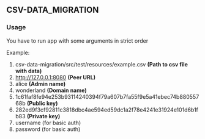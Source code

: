 ## CSV-DATA_MIGRATION

### Usage
You have to run app with some arguments in strict order

Example:
1. csv-data-migration/src/test/resources/example.csv **(Path to csv file with data)**
2. http://127.0.0.1:8080 **(Peer URL)**
3. alice **(Admin name)**
4. wonderland **(Domain name)**
5. 1c61faf8fe94e253b93114240394f79a607b7fa55f9e5a41ebec74b88055768b **(Public key)**
6. 282ed9f3cf92811c3818dbc4ae594ed59dc1a2f78e4241e31924e101d6b1fb83 **(Private key)**
7. username (for basic auth)
8. password (for basic auth)